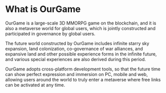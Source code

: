# What is OurGame

OurGame is a large-scale 3D MMORPG game on the blockchain, and it is also a metaverse world for global users, which is jointly constructed and participated in governance by global users.

The future world constructed by OurGame includes infinite starry sky expansion, land colonization, co-governance of war alliances, and expansive land and other possible experience forms in the infinite future, and various special experiences are also derived during this period.

OurGame adopts cross-platform development tools, so that the future time can show perfect expression and immersion on PC, mobile and web, allowing users around the world to truly enter a metaverse where free links can be activated at any time.
